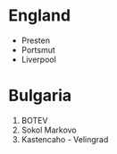 # England
- Presten
- Portsmut
- Liverpool

# Bulgaria 
1. BOTEV
8. Sokol Markovo
2. Kastencaho - Velingrad
